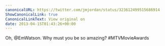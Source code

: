 ```yaml
---
canonicalURL: https://twitter.com/jmjordan/status/323612499515686914
ShowCanonicalLink: true
CanonicalLinkText: View original on
date: 2013-04-15T01:43:26+00:00
---
```

Oh, @EmWatson. Why must you be so amazing? #MTVMovieAwards